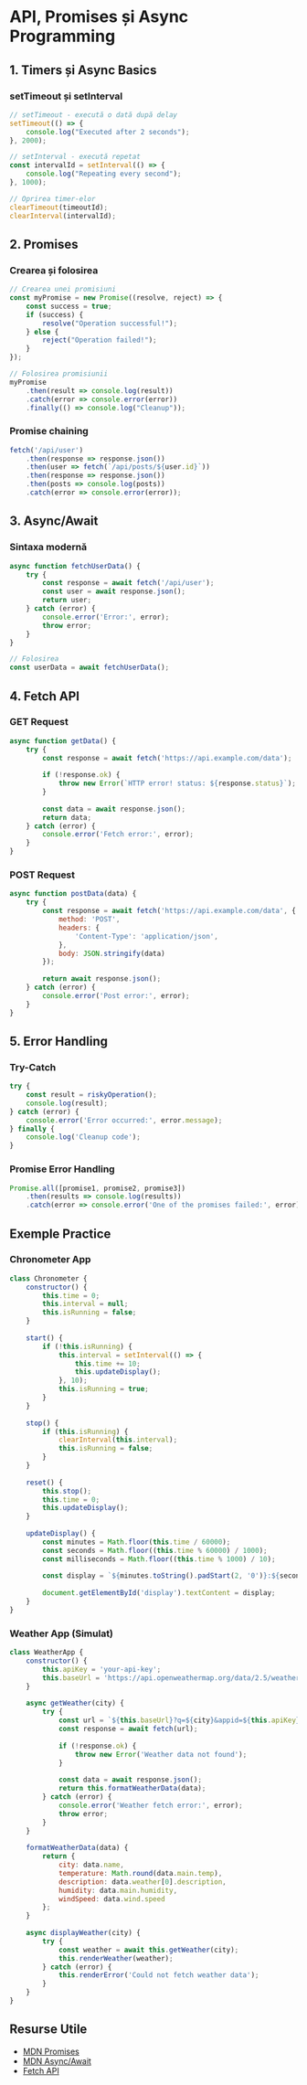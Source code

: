 # API, Promises și Async Programming

## 1. Timers și Async Basics

### setTimeout și setInterval
```javascript
// setTimeout - execută o dată după delay
setTimeout(() => {
    console.log("Executed after 2 seconds");
}, 2000);

// setInterval - execută repetat
const intervalId = setInterval(() => {
    console.log("Repeating every second");
}, 1000);

// Oprirea timer-elor
clearTimeout(timeoutId);
clearInterval(intervalId);
```

## 2. Promises

### Crearea și folosirea
```javascript
// Crearea unei promisiuni
const myPromise = new Promise((resolve, reject) => {
    const success = true;
    if (success) {
        resolve("Operation successful!");
    } else {
        reject("Operation failed!");
    }
});

// Folosirea promisiunii
myPromise
    .then(result => console.log(result))
    .catch(error => console.error(error))
    .finally(() => console.log("Cleanup"));
```

### Promise chaining
```javascript
fetch('/api/user')
    .then(response => response.json())
    .then(user => fetch(`/api/posts/${user.id}`))
    .then(response => response.json())
    .then(posts => console.log(posts))
    .catch(error => console.error(error));
```

## 3. Async/Await

### Sintaxa modernă
```javascript
async function fetchUserData() {
    try {
        const response = await fetch('/api/user');
        const user = await response.json();
        return user;
    } catch (error) {
        console.error('Error:', error);
        throw error;
    }
}

// Folosirea
const userData = await fetchUserData();
```

## 4. Fetch API

### GET Request
```javascript
async function getData() {
    try {
        const response = await fetch('https://api.example.com/data');
        
        if (!response.ok) {
            throw new Error(`HTTP error! status: ${response.status}`);
        }
        
        const data = await response.json();
        return data;
    } catch (error) {
        console.error('Fetch error:', error);
    }
}
```

### POST Request
```javascript
async function postData(data) {
    try {
        const response = await fetch('https://api.example.com/data', {
            method: 'POST',
            headers: {
                'Content-Type': 'application/json',
            },
            body: JSON.stringify(data)
        });
        
        return await response.json();
    } catch (error) {
        console.error('Post error:', error);
    }
}
```

## 5. Error Handling

### Try-Catch
```javascript
try {
    const result = riskyOperation();
    console.log(result);
} catch (error) {
    console.error('Error occurred:', error.message);
} finally {
    console.log('Cleanup code');
}
```

### Promise Error Handling
```javascript
Promise.all([promise1, promise2, promise3])
    .then(results => console.log(results))
    .catch(error => console.error('One of the promises failed:', error));
```

## Exemple Practice

### Chronometer App
```javascript
class Chronometer {
    constructor() {
        this.time = 0;
        this.interval = null;
        this.isRunning = false;
    }
    
    start() {
        if (!this.isRunning) {
            this.interval = setInterval(() => {
                this.time += 10;
                this.updateDisplay();
            }, 10);
            this.isRunning = true;
        }
    }
    
    stop() {
        if (this.isRunning) {
            clearInterval(this.interval);
            this.isRunning = false;
        }
    }
    
    reset() {
        this.stop();
        this.time = 0;
        this.updateDisplay();
    }
    
    updateDisplay() {
        const minutes = Math.floor(this.time / 60000);
        const seconds = Math.floor((this.time % 60000) / 1000);
        const milliseconds = Math.floor((this.time % 1000) / 10);
        
        const display = `${minutes.toString().padStart(2, '0')}:${seconds.toString().padStart(2, '0')}.${milliseconds.toString().padStart(2, '0')}`;
        
        document.getElementById('display').textContent = display;
    }
}
```

### Weather App (Simulat)
```javascript
class WeatherApp {
    constructor() {
        this.apiKey = 'your-api-key';
        this.baseUrl = 'https://api.openweathermap.org/data/2.5/weather';
    }
    
    async getWeather(city) {
        try {
            const url = `${this.baseUrl}?q=${city}&appid=${this.apiKey}&units=metric`;
            const response = await fetch(url);
            
            if (!response.ok) {
                throw new Error('Weather data not found');
            }
            
            const data = await response.json();
            return this.formatWeatherData(data);
        } catch (error) {
            console.error('Weather fetch error:', error);
            throw error;
        }
    }
    
    formatWeatherData(data) {
        return {
            city: data.name,
            temperature: Math.round(data.main.temp),
            description: data.weather[0].description,
            humidity: data.main.humidity,
            windSpeed: data.wind.speed
        };
    }
    
    async displayWeather(city) {
        try {
            const weather = await this.getWeather(city);
            this.renderWeather(weather);
        } catch (error) {
            this.renderError('Could not fetch weather data');
        }
    }
}
```

## Resurse Utile
- [MDN Promises](https://developer.mozilla.org/en-US/docs/Web/JavaScript/Reference/Global_Objects/Promise)
- [MDN Async/Await](https://developer.mozilla.org/en-US/docs/Web/JavaScript/Reference/Statements/async_function)
- [Fetch API](https://developer.mozilla.org/en-US/docs/Web/API/Fetch_API)
